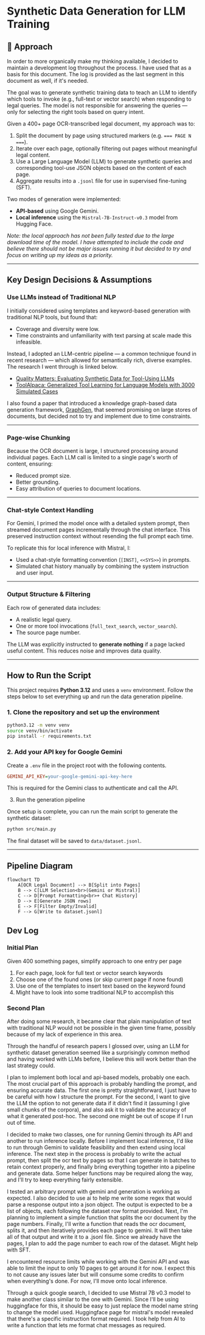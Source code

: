 # Synthetic Data Generation for LLM Training

## 🧠 Approach

In order to more organically make my thinking available, I decided to maintain
a development log throughout the process. I have used that as a basis for this
document. The log is provided as the last segment in this document as well, if
it's needed.

The goal was to generate synthetic training data to teach an LLM to identify
which tools to invoke (e.g., full-text or vector search) when responding to
legal queries. The model is not responsible for answering the queries — only
for selecting the right tools based on query intent.

Given a 400+ page OCR-transcribed legal document, my approach was to:

1. Split the document by page using structured markers (e.g. `=== PAGE N ===`).
2. Iterate over each page, optionally filtering out pages without meaningful legal content.
3. Use a Large Language Model (LLM) to generate synthetic queries and corresponding tool-use JSON objects based on the content of each page.
4. Aggregate results into a `.jsonl` file for use in supervised fine-tuning (SFT).

Two modes of generation were implemented:

- **API-based** using Google Gemini.
- **Local inference** using the `Mistral-7B-Instruct-v0.3` model from Hugging Face.

_Note: the local approach has not been fully tested due to the large download
time of the model. I have attempted to include the code and believe there
should not be major issues running it but decided to try and focus on writing
up my ideas as a priority._

---

## Key Design Decisions & Assumptions

### Use LLMs instead of Traditional NLP

I initially considered using templates and keyword-based generation with traditional NLP tools, but found that:

- Coverage and diversity were low.
- Time constraints and unfamiliarity with text parsing at scale made this infeasible.

Instead, I adopted an LLM-centric pipeline — a common technique found in recent
research — which allowed for semantically rich, diverse examples. The research
I went through is linked below.

- [Quality Matters: Evaluating Synthetic Data for Tool-Using LLMs](https://arxiv.org/pdf/2409.16341)
- [ToolAlpaca: Generalized Tool Learning for Language Models with 3000 Simulated Cases](https://arxiv.org/pdf/2306.05301)

I also found a paper that introduced a knowledge graph-based data generation
framework, [GraphGen](https://arxiv.org/pdf/2505.20416), that seemed promising on large stores of documents, but decided not to
try and implement due to time constraints.

---

### Page-wise Chunking

Because the OCR document is large, I structured processing around individual
pages. Each LLM call is limited to a single page's worth of content, ensuring:

- Reduced prompt size.
- Better grounding.
- Easy attribution of queries to document locations.

---

### Chat-style Context Handling

For Gemini, I primed the model once with a detailed system prompt, then
streamed document pages incrementally through the chat interface. This
preserved instruction context without resending the full prompt each time.

To replicate this for local inference with Mistral, I:

- Used a chat-style formatting convention (`[INST]`, `<<SYS>>`) in prompts.
- Simulated chat history manually by combining the system instruction and user input.

---

### Output Structure & Filtering

Each row of generated data includes:

- A realistic legal query.
- One or more tool invocations (`full_text_search`, `vector_search`).
- The source page number.

The LLM was explicitly instructed to **generate nothing** if a page lacked useful content. This reduces noise and improves data quality.

---

## How to Run the Script

This project requires **Python 3.12** and uses a `venv` environment. Follow the steps below to set everything up and run the data generation pipeline.

### 1. Clone the repository and set up the environment

```bash
python3.12 -m venv venv
source venv/bin/activate
pip install -r requirements.txt
```

### 2. Add your API key for Google Gemini

Create a `.env` file in the project root with the following contents.

```ini
GEMINI_API_KEY=your-google-gemini-api-key-here
```

This is required for the Gemini class to authenticate and call the API.

3. Run the generation pipeline

Once setup is complete, you can run the main script to generate the synthetic dataset:

```bash
python src/main.py
```

The final dataset will be saved to `data/dataset.jsonl`.

---

## Pipeline Diagram

```mermaid
flowchart TD
    A[OCR Legal Document] --> B[Split into Pages]
    B --> C[LLM Selection<br>(Gemini or Mistral)]
    C --> D[Prompt Formatting<br>+ Chat History]
    D --> E[Generate JSON rows]
    E --> F[Filter Empty/Invalid]
    F --> G[Write to dataset.jsonl]
```

## Dev Log

### Initial Plan

Given 400 something pages, simplify approach to one entry per page

1. For each page, look for full text or vector search keywords
2. Choose one of the found ones (or skip current page if none found)
3. Use one of the templates to insert text based on the keyword found
4. Might have to look into some traditional NLP to accomplish this

### Second Plan

After doing some research, it became clear that plain manipulation of text with
traditional NLP would not be possible in the given time frame, possibly because
of my lack of experience in this area.

Through the handful of research papers I glossed over, using an LLM for
synthetic dataset generation seemed like a surprisingly common method and
having worked with LLMs before, I believe this will work better than the last
strategy could.

I plan to implement both local and api-based models, probably one each. The
most crucial part of this approach is probably handling the prompt, and
ensuring accurate data. The first one is pretty straightforward, I just have to
be careful with how I structure the prompt. For the second, I want to give the
LLM the option to not generate data if it didn't find it (assuming I give small
chunks of the corpora), and also ask it to validate the accuracy of what it
generated post-hoc. The second one might be out of scope if I run out of time.

I decided to make two classes, one for running Gemini through its API and
another to run inference locally. Before I implement local inference, I'd like
to run through Gemini to validate feasibility and then extend using local
inference. The next step in the process is probably to write the actual prompt,
then split the ocr text by pages so that I can generate in batches to retain
context properly, and finally bring everything together into a pipeline and
generate data. Some helper functions may be required along the way, and I'll
try to keep everything fairly extensible.

I tested an arbitrary prompt with gemini and generation is working as expected.
I also decided to use ai to help me write some regex that would parse a
response output into a json object. The output is expected to be a list of
objects, each following the dataset row format provided. Next, I'm planning to
implement a simple function that splits the ocr document by the page numbers.
Finally, I'll write a function that reads the ocr document, splits it, and then
iteratively provides each page to gemini. It will then take all of that output
and write it to a .jsonl file. Since we already have the pages, I plan to add
the page number to each row of the dataset. Might help with SFT.

I encountered resource limits while working with the Gemini API and was able to
limit the input to only 10 pages to get around it for now. I expect this to not
cause any issues later but will consume some credits to confirm when
everything's done. For now, I'll move onto local inference.

Through a quick google search, I decided to use Mistral 7B v0.3 model to make
another class similar to the one with Gemini. Since I'll be using huggingface
for this, it should be easy to just replace the model name string to change the
model used. Huggingface page for mistral's model revealed that there's a
specific instruction format required. I took help from AI to write a function
that lets me format chat messages as required.

```

```

```

```
